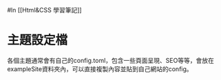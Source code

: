 #ln 
[[Html&CSS 學習筆記]]

# 主題設定檔

各個主題通常會有自己的config.toml，包含一些頁面呈現、SEO等等，會放在exampleSite資料夾內，可以直接複製內容並貼到自己網站的config。